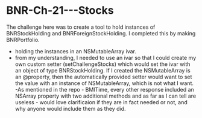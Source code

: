 # BNR-Ch-21---Stocks

The challenge here was to create a tool to hold instances of BNRStockHolding and BNRForeignStockHolding. I completed this by making BNRPortfolio.

- holding the instances in an NSMutableArray ivar.
- from my understanding, I needed to use an ivar so that I could create my own custom setter (setChallengeStocks) which would set the ivar with an object of type BNRStockHolding. If I created the NSMutableArray is an @property, then the automatically provided setter would want to set the value with an instance of NSMutableArray, which is not what I want.
-As mentioned in the repo - BMITime, every other response included an NSArray property with two additional methods and as far as I can tell are useless - would love clarificaion if they are in fact needed or not, and why anyone would include them as they did.


